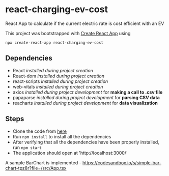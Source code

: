 # react-charging-ev-cost
React App to calculate if the current electric rate is cost efficient with an EV

This project was bootstrapped with [Create React App](https://github.com/facebook/create-react-app) using

`npx create-react-app react-charging-ev-cost`

## Dependencies ##

* React _installed during project creation_
* React-dom _installed during project creation_
* react-scripts _installed during project creation_
* web-vitals _installed during project creation_
* axios _installed during project development_ for __making a call to .csv file__
* papaparse _installed during project development_ for __parsing CSV data__
* reacharts _installed during project development_ for __data visualization__

## Steps ##

* Clone the code from [here](https://github.com/snehadr23/react-charging-ev-cost.git)
* Run `npm install` to install all the dependencies
* After verifying that all the dependencies have been properly installed, run `npm start`
* The application should open at 'http://localhost:3000/'


A sample BarChart is implemented - https://codesandbox.io/s/simple-bar-chart-tpz8r?file=/src/App.tsx
